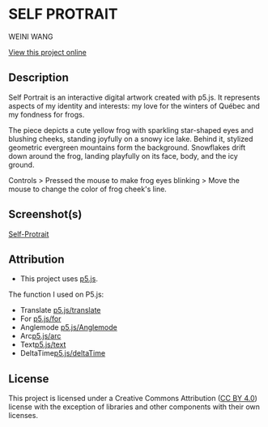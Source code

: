 # SELF PROTRAIT

WEINI WANG

[View this project online](https://bbwinnie.github.io/cart253/topics/assignment/art-jam)

## Description

Self Portrait is an interactive digital artwork created with p5.js. It represents aspects of my identity and interests: my love for the winters of Québec and my fondness for frogs.

The piece depicts a cute yellow frog with sparkling star-shaped eyes and blushing cheeks, standing joyfully on a snowy ice lake. Behind it, stylized geometric evergreen mountains form the background. Snowflakes drift down around the frog, landing playfully on its face, body, and the icy ground.

Controls
    > Pressed the mouse to make frog eyes blinking
    > Move the mouse to change the color of frog cheek's line. 

## Screenshot(s)

[Self-Protrait](./assets/images/Self-Protrait.png)

## Attribution

- This project uses [p5.js](https://p5js.org).

The function I used on P5.js:
- Translate [p5.js/translate](https://p5js.org/reference/p5/translate/)
- For [p5.js/for](https://p5js.org/reference/p5/for/)
- Anglemode [p5.js/Anglemode](https://p5js.org/reference/p5/angleMode/)
- Arc[p5.js/arc](https://p5js.org/reference/p5/arc/)
- Text[p5.js/text](https://p5js.org/reference/p5/text/)
- DeltaTime[p5.js/deltaTime](https://p5js.org/reference/p5/deltaTime/)

## License

This project is licensed under a Creative Commons Attribution ([CC BY 4.0](https://creativecommons.org/licenses/by/4.0/deed.en)) license with the exception of libraries and other components with their own licenses.